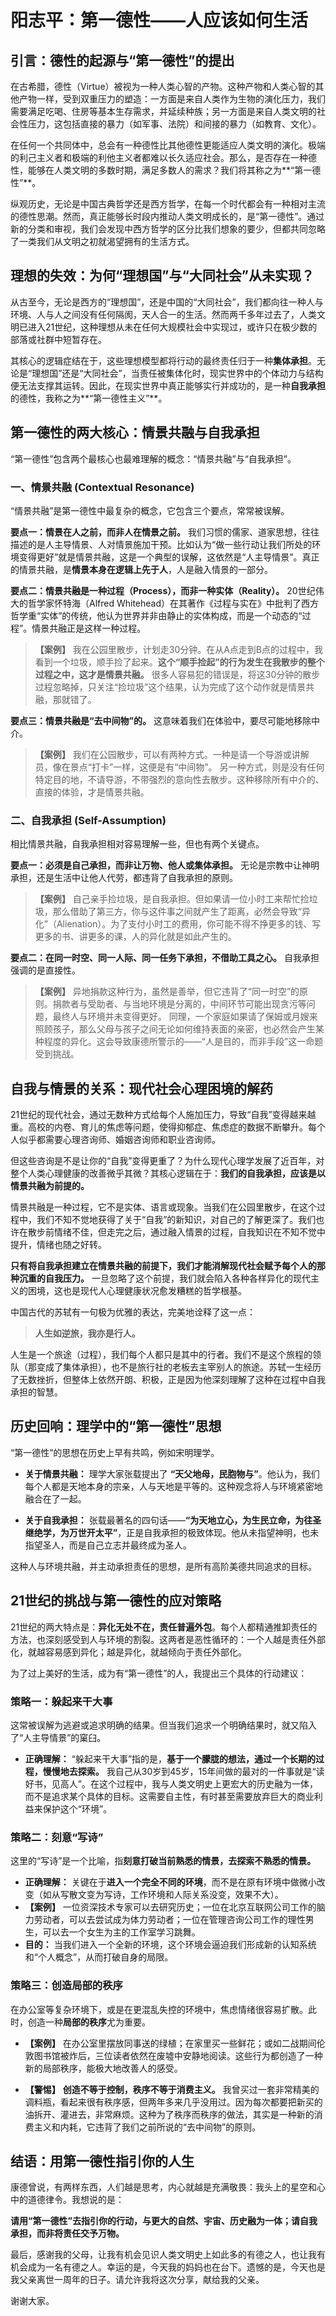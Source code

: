 # 阳志平：第一德性——人应该如何生活

## 引言：德性的起源与“第一德性”的提出

在古希腊，德性（Virtue）被视为一种人类心智的产物。这种产物和人类心智的其他产物一样，受到双重压力的塑造：一方面是来自人类作为生物的演化压力，我们需要满足吃喝、住房等基本生存需求，并延续种族；另一方面是来自人类文明的社会性压力，这包括直接的暴力（如军事、法院）和间接的暴力（如教育、文化）。

在任何一个共同体中，总会有一种德性比其他德性更能适应人类文明的演化。极端的利己主义者和极端的利他主义者都难以长久适应社会。那么，是否存在一种德性，能够在人类文明的多数时期，满足多数人的需求？我们将其称之为**“第一德性”**。

纵观历史，无论是中国古典哲学还是西方哲学，在每一个时代都会有一种相对主流的德性思潮。然而，真正能够长时段内推动人类文明成长的，是“第一德性”。通过新的分类和审视，我们会发现中西方哲学的区分比我们想象的要少，但都共同忽略了一类我们从文明之初就渴望拥有的生活方式。

## 理想的失效：为何“理想国”与“大同社会”从未实现？

从古至今，无论是西方的“理想国”，还是中国的“大同社会”，我们都向往一种人与环境、人与人之间没有任何隔阂，天人合一的生活。然而两千多年过去了，人类文明已进入21世纪，这种理想从未在任何大规模社会中实现过，或许只在极少数的部落或社群中短暂存在。

其核心的逻辑症结在于，这些理想模型都将行动的最终责任归于一种**集体承担**。无论是“理想国”还是“大同社会”，当责任被集体化时，现实世界中的个体动力与结构便无法支撑其运转。因此，在现实世界中真正能够实行并成功的，是一种**自我承担**的德性，我称之为**“第一德性主义”**。

## 第一德性的两大核心：情景共融与自我承担

“第一德性”包含两个最核心也最难理解的概念：“情景共融”与“自我承担”。

### 一、情景共融 (Contextual Resonance)

“情景共融”是第一德性中最复杂的概念，它包含三个要点，常常被误解。

**要点一：情景在人之前，而非人在情景之前。**
我们习惯的儒家、道家思想，往往描述的是人主导情景、人对情景施加干预。比如认为“做一些行动让我们所处的环境变得更好”就是情景共融，这是一个典型的误解，这依然是“人主导情景”。真正的情景共融，是**情景本身在逻辑上先于人**，人是融入情景的一部分。

**要点二：情景共融是一种过程（Process），而非一种实体（Reality）。**
20世纪伟大的哲学家怀特海（Alfred Whitehead）在其著作《过程与实在》中批判了西方哲学重“实体”的传统，他认为世界并非由静止的实体构成，而是一个动态的“过程”。情景共融正是这样一种过程。
> **【案例】** 我在公园里散步，计划走30分钟。在从A点走到B点的过程中，我看到一个垃圾，顺手捡了起来。**这个“顺手捡起”的行为发生在我散步的整个过程之中，这才是情景共融。**
> 很多人容易犯的错误是，将这30分钟的散步过程忽略掉，只关注“捡垃圾”这个结果，认为完成了这个动作就是情景共融，那就错了。

**要点三：情景共融是“去中间物”的。**
这意味着我们在体验中，要尽可能地移除中介。
> **【案例】** 我们在公园散步，可以有两种方式。一种是请一个导游或讲解员，像在景点“打卡”一样，这便是有“中间物”。
> 另一种方式，则是没有任何特定目的地，不请导游，不带强烈的意向性去散步。这种移除所有中介的、直接的体验，才是情景共融。

### 二、自我承担 (Self-Assumption)

相比情景共融，自我承担相对容易理解一些，但也有两个关键点。

**要点一：必须是自己承担，而非让万物、他人或集体承担。**
无论是宗教中让神明承担，还是生活中让他人代劳，都违背了自我承担的原则。
> **【案例】** 自己亲手捡垃圾，是自我承担。但如果请一位小时工来帮忙捡垃圾，那么借助了第三方，你与这件事之间就产生了距离，必然会导致“异化”（Alienation）。为了支付小时工的费用，你可能不得不挣更多的钱、写更多的书、讲更多的课，人的异化就是如此产生的。

**要点二：在同一时空、同一人际、同一任务下承担，不借助工具之心。**
自我承担强调的是直接性。
> **【案例】** 异地捐款这种行为，虽然是善举，但它违背了“同一时空”的原则。捐款者与受助者、与当地环境是分离的，中间环节可能出现贪污等问题，最终人与环境并未变得更好。
> 同理，一个家庭如果请了保姆或月嫂来照顾孩子，那么父母与孩子之间无论如何维持表面的亲密，也必然会产生某种程度的异化。这会导致康德所警示的——“人是目的，而非手段”这一命题受到挑战。

## 自我与情景的关系：现代社会心理困境的解药

21世纪的现代社会，通过无数种方式给每个人施加压力，导致“自我”变得越来越重。高校的内卷、育儿的焦虑等问题，使得抑郁症、焦虑症的数据不断攀升。每个人似乎都需要心理咨询师、婚姻咨询师和职业咨询师。

但这些咨询是不是让你的“自我”变得更重了？为什么现代心理学发展了近百年，对整个人类心理健康的改善微乎其微？其核心逻辑在于：**我们的自我承担，应该是以情景共融为前提的。**

情景共融是一种过程，它不是实体、语言或现象。当我们在公园里散步，在这个过程中，我们不知不觉地获得了关于“自我”的新知识，对自己的了解更深了。我们也许在散步前情绪不佳，但走完之后，通过融入情景的过程，自我知识在不知不觉中提升，情绪也随之好转。

**只有将自我承担建立在情景共融的前提下，我们才能消解现代社会赋予每个人的那种沉重的自我压力。** 一旦忽略了这个前提，我们就会陷入各种各样异化的现代主义的困境，这也是现代人心理健康状况愈发糟糕的哲学根基。

中国古代的苏轼有一句极为优雅的表达，完美地诠释了这一点：
> **人生如逆旅，我亦是行人。**

人生是一个旅途（过程），我们每个人都只是其中的行者。我们不是这个旅程的领队（那变成了集体承担），也不是旅行社的老板去主宰别人的旅途。苏轼一生经历了无数挫折，但整体上依然开朗、积极，正是因为他深刻理解了这种在过程中自我承担的智慧。

## 历史回响：理学中的“第一德性”思想

“第一德性”的思想在历史上早有共鸣，例如宋明理学。

*   **关于情景共融：** 理学大家张载提出了 **“天父地母，民胞物与”**。他认为，我们每个人都是天地本身的宗亲，人与天地是平等的。这种观念将人与环境紧密地融合在了一起。

*   **关于自我承担：** 张载最著名的四句话——**“为天地立心，为生民立命，为往圣继绝学，为万世开太平”**，正是自我承担的极致体现。他从未指望神明，也未指望圣人，而是自己立志并最终成为圣人。

这种人与环境共融，并主动承担责任的思想，是所有高阶美德共同追求的目标。

## 21世纪的挑战与第一德性的应对策略

21世纪的两大特点是：**异化无处不在，责任普遍外包**。每个人都精通推卸责任的方法，也深刻感受到人与环境的割裂。这两者是恶性循环的：一个人越是责任外部化，就越容易感到异化；越是异化，就越倾向于责任外部化。

为了过上美好的生活，成为有“第一德性”的人，我提出三个具体的行动建议：

### 策略一：躲起来干大事

这常被误解为逃避或追求明确的结果。但当我们追求一个明确结果时，就又陷入了“人主导情景”的窠臼。

*   **正确理解：** “躲起来干大事”指的是，**基于一个朦胧的想法，通过一个长期的过程，慢慢地去探索。** 我自己从30岁到45岁，15年间做的最对的一件事就是“读好书，见高人”。在这个过程中，我与人类文明史上更宏大的历史融为一体，而不是追求某个具体的目标。这需要自主性，有时甚至需要放弃巨大的商业利益来保护这个“环境”。

### 策略二：刻意“写诗”

这里的“写诗”是一个比喻，指**刻意打破当前熟悉的情景，去探索不熟悉的情景。**

*   **正确理解：** 关键在于**进入一个完全不同的环境**，而不是在原有环境中做微小改变（如从写散文变为写诗，工作环境和人际关系没变，效果不大）。
*   **【案例】** 一位资深技术专家可以去研究历史；一位在北京互联网公司工作的脑力劳动者，可以去尝试成为体力劳动者；一位在管理咨询公司工作的理性男生，可以去一个女生为主的工作室学习跳舞。
*   **目的：** 当我们进入一个全新的环境，这个环境会逼迫我们形成新的认知系统和“个人概念”，从而打破自身的局限。

### 策略三：创造局部的秩序

在办公室等复杂环境下，或是在更混乱失控的环境中，焦虑情绪很容易扩散。此时，创造一种**局部的秩序**尤为重要。

*   **【案例】** 在办公室里摆放同事送的绿植；在家里买一些鲜花；或如二战期间伦敦图书馆被炸后，三位读者依然在废墟中安静地阅读。这些行为都创造了一种新的局部秩序，能极大地改善人的感受。

*   **【警惕】** **创造不等于控制，秩序不等于消费主义。** 我曾买过一套非常精美的调料瓶，看起来很有秩序感，但两年多来几乎没用过。因为每次都要把新买的油拆开、灌进去，非常麻烦。这种为了秩序而秩序的做法，其实是一种新的消费主义和内耗，它违背了我们之前所说的“去中间物”的原则。

## 结语：用第一德性指引你的人生

康德曾说，有两样东西，人们越是思考，内心就越是充满敬畏：我头上的星空和心中的道德律令。我想说的是：

**请用“第一德性”去指引你的行动，与更大的自然、宇宙、历史融为一体；请自我承担，而非将责任交予万物。**

最后，感谢我的父母，让我有机会见识人类文明史上如此多的有德之人，也让我有机会成为一名有德之人。幸运的是，今天我的妈妈也在台下。遗憾的是，今天也是我父亲离世一周年的日子。请允许我将这次分享，献给我的父亲。

谢谢大家。